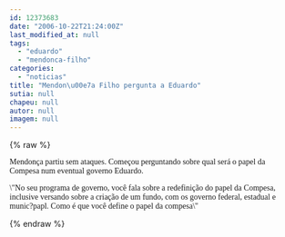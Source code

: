 ```yaml
---
id: 12373683
date: "2006-10-22T21:24:00Z"
last_modified_at: null
tags:
  - "eduardo"
  - "mendonca-filho"
categories:
  - "noticias"
title: "Mendon\u00e7a Filho pergunta a Eduardo"
sutia: null
chapeu: null
autor: null
imagem: null
---
```

{% raw %}
<p><P><FONT face=Verdana>Mendonça partiu sem ataques. Começou perguntando sobre qual será o papel da Compesa num eventual governo Eduardo.</FONT></P></p>
<p><P><FONT face=Verdana>\"No seu programa de governo, você fala sobre a redefinição do papel da Compesa, inclusive versando sobre a criação de um fundo, com os governo federal, estadual e munic?papl. Como é que você define o papel da compesa\"</FONT></P> </p>
{% endraw %}